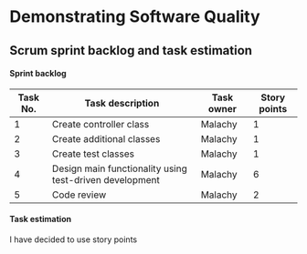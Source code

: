 # Demonstrating Software Quality

## Scrum sprint backlog and task estimation

#### Sprint backlog
| Task No. | Task description | Task owner | Story points |
| ----------- | ----------- | ----------- | ----------- |
| 1 | Create controller class| Malachy | 1 |
| 2 | Create additional classes | Malachy | 1 | 
| 3 | Create test classes | Malachy | 1 | 
| 4 | Design main functionality using test-driven development | Malachy | 6 | 
| 5 | Code review | Malachy | 2 | 

#### Task estimation
I have decided to use story points 